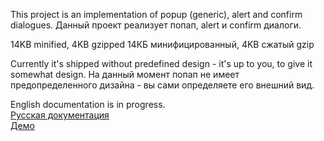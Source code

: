 This project is an implementation of popup (generic), alert and confirm dialogues.
Данный проект реализует попап, alert и confirm диалоги.

14KB minified, 4KB gzipped
14КБ минифицированный, 4KB сжатый gzip

Currently it's shipped without predefined design - it's up to you, to give it
somewhat design.
На данный момент попап не имеет предопределенного дизайна - вы сами определяете
его внешний вид.

English documentation is in progress.  
[Русская документация](https://github.com/schyzoo/popup/wiki/ru-Home)  
[Демо](https://schyzoo.github.io/popup/test/)  
